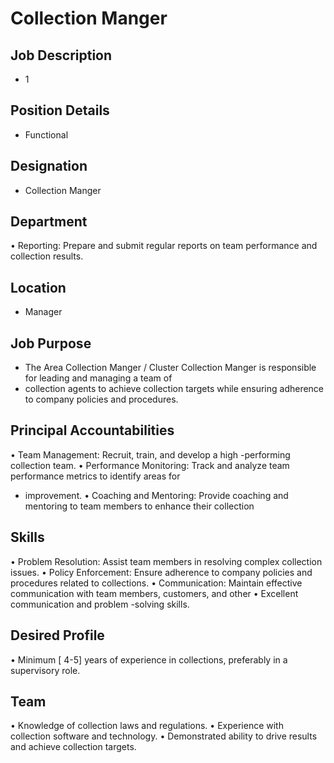 # Collection Manger

## Job Description

* 1

## Position Details

* Functional

## Designation

* Collection Manger

## Department

• Reporting:  Prepare and submit regular reports on team performance and collection results.

## Location

* Manager

## Job Purpose

* The Area  Collection Manger / Cluster Collection Manger is responsible for leading and managing a team of
* collection agents to achieve collection targets while ensuring adherence to company policies and procedures.

## Principal Accountabilities

• Team Management:  Recruit, train, and develop a high -performing collection team.
• Performance Monitoring:  Track and analyze team performance metrics to identify areas for
* improvement.
• Coaching and Mentoring:  Provide coaching and mentoring to team members to enhance their collection

## Skills

• Problem Resolution:  Assist team members in resolving complex collection issues.
• Policy Enforcement:  Ensure adherence to company policies and procedures related to collections.
• Communication:  Maintain effective communication with team members, customers, and other
• Excellent communication and problem -solving skills.

## Desired Profile

• Minimum [ 4-5] years of experience  in collections, preferably in a supervisory role.

## Team

• Knowledge of collection laws and regulations.
• Experience with collection software and technology.
• Demonstrated ability to drive results and achieve collection targets.
